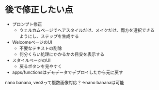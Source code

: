 # 後で修正したい点

- プロンプト修正
    - ウェルカムページでヘアスタイルだけ、メイクだけ、両方を選択できるようにし、ステップを生成する
- WelcomeページのUI
    - 不要なテキストの削除
    - 何分くらい処理にかかるかの目安を表示する
- スタイルページのUI
    - 戻るボタンを見やすく
- apps/functionsはデモデータでデプロイしたから元に戻す

nano banana, veo3って複数画像対応？->nano bananaは可能